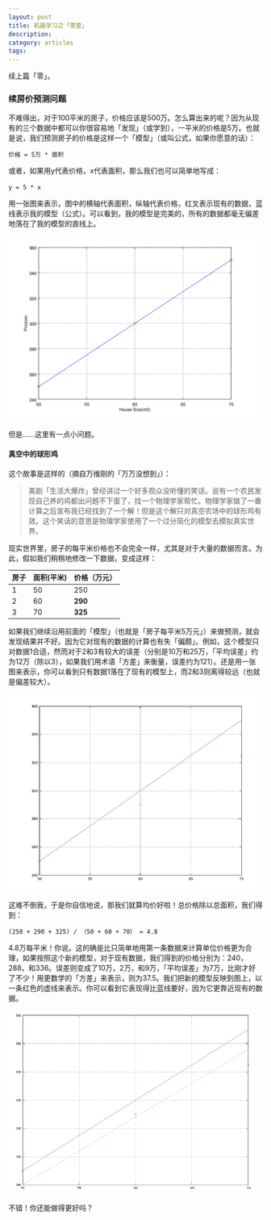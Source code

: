 ```yaml
---
layout: post
title: 机器学习之「零壹」
description: 
category: articles
tags: 
---
```


续上篇「零」。

### 续房价预测问题

不难得出，对于100平米的房子，价格应该是500万。怎么算出来的呢？因为从现有的三个数据中都可以你很容易地「发现」（或学到），一平米的价格是5万。也就是说，我们预测房子的价格是这样一个「模型」（或叫公式，如果你愿意的话）：

`价格 = 5万 * 面积`

或者，如果用y代表价格，x代表面积，那么我们也可以简单地写成：

`y = 5 * x`

用一张图来表示，图中的横轴代表面积，纵轴代表价格，红叉表示现有的数据，蓝线表示我的模型（公式）。可以看到，我的模型是完美的，所有的数据都毫无偏差地落在了我的模型的直线上。

![02.png](/images/ml_02.png)

但是……这里有一点小问题。

#### 真空中的球形鸡

这个故事是这样的（摘自万维刚的「万万没想到」）：

> 美剧「生活大爆炸」曾经讲过一个好多观众没听懂的笑话。说有一个农民发现自己养的鸡都出问题不下蛋了，找一个物理学家帮忙。物理学家做了一番计算之后宣布我已经找到了一个解！但是这个解只对真空农场中的球形鸡有效。这个笑话的意思是物理学家使用了一个过分简化的模型去模拟真实世界。

现实世界里，房子的每平米价格也不会完全一样，尤其是对于大量的数据而言。为此，假如我们稍稍地修改一下数据，变成这样：

| 房子 | 面积(平米) | 价格（万元）
| --- | --------- | ----
| 1   | 50 | 250
| 2   | 60 | **290**
| 3   | 70 | **325**

如果我们继续沿用前面的「模型」（也就是「房子每平米5万元」）来做预测，就会发现结果并不好。因为它对现有的数据的计算也有失「偏颇」。例如，这个模型只对数据1合适，然而对于2和3有较大的误差（分别是10万和25万，「平均误差」约为12万（除以3），如果我们用术语「方差」来衡量，误差约为121）。还是用一张图来表示，你可以看到只有数据1落在了现有的模型上，而2和3则离得较远（也就是偏差较大）。

![03.png](/images/ml_03.png)

这难不倒我，于是你自信地说，那我们就算均价好啦！总价格除以总面积，我们得到：

`(250 + 290 + 325) / （50 + 60 + 70） = 4.8`

4.8万每平米！你说。这的确是比只简单地用第一条数据来计算单位价格更为合理，如果按照这个新的模型，对于现有数据，我们得到的价格分别为：240，288，和336。误差则变成了10万，2万，和9万，「平均误差」为7万，比刚才好了不少！用更数学的「方差」来表示，则为37.5。我们把新的模型反映到图上，以一条红色的虚线来表示。你可以看到它表现得比蓝线要好，因为它更靠近现有的数据。

![04.png](/images/ml_04.png)

不错！你还能做得更好吗？



